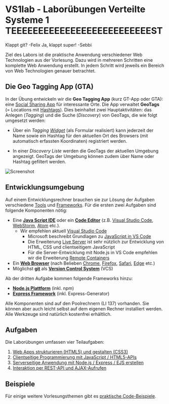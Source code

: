 # VS1lab - Laborübungen Verteilte Systeme 1 TEEEEEEEEEEEEEEEEEEEEEEEEEEST

Klappt git? -Felix
Ja, klappt super! -Sebbi

Ziel des Labors ist die praktische Anwendung verschiedener Web Technologien aus der Vorlesung. Dazu wird in mehreren Schritten eine komplette Web Anwendung erstellt. In jedem Schritt wird jeweils ein Bereich von Web Technologien genauer betrachtet.

## Die Geo Tagging App (GTA)

In der Übung entwickeln wir die **Geo Tagging App** (kurz GT-App oder GTA): eine [Social Sharing App](https://de.wikipedia.org/wiki/Media_Sharing) für interessante Orte. Die App verwaltet **GeoTags** (= Locations mit [Hashtags](https://de.wikipedia.org/wiki/Hashtag)). Dies beinhaltet zwei Hauptaktivitäten: das Anlegen (*Tagging*) und die Suche (*Discovery*) von GeoTags, die wie folgt umgesetzt werden:

- Über ein *Tagging [Widget](https://de.wikipedia.org/wiki/Widget)* (als Formular realisiert) kann jederzeit der Name sowie ein Hashtag für den aktuellen Ort des Browsers (mit automatisch erfassten Koordinaten) registriert werden.

- In einer *Discovery Liste* werden die GeoTags der aktuellen Umgebung angezeigt. GeoTags der Umgebung können zudem über Name oder Hashtag gefiltert werden.

![Screenshot](gta-screen.png)

## Entwicklungsumgebung

Auf einem Entwicklungsrechner brauchen sie zur Lösung der Aufgaben verschiedene [Tools](https://de.wikipedia.org/wiki/Programmierwerkzeug) und [Frameworks](https://de.wikipedia.org/wiki/Framework). Für die ersten zwei Aufgaben sind folgende Komponenten nötig:

- Eine **[Java Script IDE](https://en.wikipedia.org/wiki/Comparison_of_integrated_development_environments#JavaScript)** oder ein **[Code Editor](https://en.wikipedia.org/wiki/Source_code_editor)** (z.B. [Visual Studio Code](https://code.visualstudio.com), [WebStorm](https://www.jetbrains.com/webstorm/), [Atom](https://atom.io) etc.).
  - Wir empfehlen aktuell [Visual Studio Code](https://code.visualstudio.com)
    - Microsoft beschreibt Grundlagen zu [JavaScript in VS Code](https://code.visualstudio.com/docs/languages/javascript)
    - Die Erweiterung [Live Server](https://marketplace.visualstudio.com/items?itemName=ritwickdey.LiveServer) ist sehr nützlich zur Entwicklung von HTML, CSS und clientseitigem JavaScript  
    - Für die Server-Entwicklung mit Node.js in VS Code empfehlen wir die Erweiterung [Remote Containers](https://marketplace.visualstudio.com/items?itemName=ms-vscode-remote.remote-containers)
- Ein **[Web Browser](https://en.wikipedia.org/wiki/Source_code_editor)** (nach Belieben [Chrome](https://en.wikipedia.org/wiki/Google_Chrome), [Firefox](https://en.wikipedia.org/wiki/Firefox), [Safari](https://en.wikipedia.org/wiki/Safari_(web_browser)), [Edge](https://en.wikipedia.org/wiki/Microsoft_Edge) etc.)
- Möglichst [**git**](https://git-scm.com) als **[Version Control System](https://de.wikipedia.org/wiki/Versionsverwaltung)** (VCS)

Ab der dritten Aufgabe kommen folgende Frameworks hinzu:

- [**Node.js Plattform**](https://nodejs.org) (inkl. npm)
- [**Express Framework**](http://expressjs.com) (inkl. Express-Generator)

Alle Komponenten sind auf den Poolrechnern (LI 137) vorhanden. Sie können aber auch leicht selbst auf dem eigenen Rechner installiert werden. Alle Werkzeuge sind natürlich kostenfrei erhältlich.

## Aufgaben

Die Laborübungen umfassen vier Teilaufgaben:

1. [Web Apps strukturieren (HTML5) und gestalten (CSS3)](Aufgabe1)
2. [Clientseitige Programmierung mit JavaScript / HTML5-APIs](Aufgabe2)
3. [Serverseitige Anwendung mit Node.js / Express / EJS erstellen](Aufgabe3)
4. [Interaktion per REST-API und AJAX-Aufrufen](Aufgabe4)

## Beispiele

Für einige weitere Vorlesungsthemen gibt es [praktische Code-Beispiele](Beispiele).
